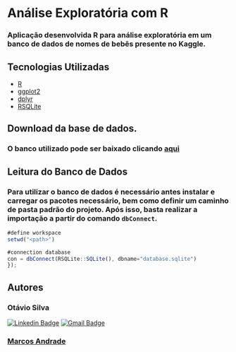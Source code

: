 # Análise Exploratória com R
### Aplicação desenvolvida R para análise exploratória em um banco de dados de nomes de bebês presente no Kaggle.

## Tecnologias Utilizadas
- [R](https://www.r-project.org/)
- [ggplot2](https://ggplot2.tidyverse.org/)
- [dplyr](https://dplyr.tidyverse.org/)
- [RSQLite](https://cran.r-project.org/web/packages/RSQLite/vignettes/RSQLite.html)

## Download da base de dados.
### O banco utilizado pode ser baixado clicando <a href='https://www.kaggle.com/kaggle/us-baby-names'>aqui</a>

## Leitura do Banco de Dados
### Para utilizar o banco de dados é necessário antes instalar e carregar os pacotes necessário, bem como definir um caminho de pasta padrão do projeto. Após isso, basta realizar a importação a partir do comando ```dbConnect```.

~~~JavaScript
#define workspace
setwd("<path>")

#connection database
con = dbConnect(RSQLite::SQLite(), dbname="database.sqlite")
});
~~~

## Autores
### <b>Otávio Silva</b>

[![Linkedin Badge](https://img.shields.io/badge/-LinkedIn-blue?style=flat-square&logo=Linkedin&logoColor=white&link=https://www.linkedin.com/in/otaviosilva22/)](https://www.linkedin.com/in/otaviosilva22/)
[![Gmail Badge](https://img.shields.io/badge/-Gmail-c14438?style=flat-square&logo=Gmail&logoColor=white&link=mailto:otavio.ssilva22@gmail.com)](mailto:otavio.ssilva22@gmail.com)

### <a href='https://github.com/MarcosP-Andrade'><b>Marcos Andrade</b><a>
